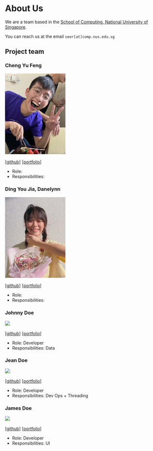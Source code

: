 # About Us

We are a team based in the [School of Computing, National University of Singapore](http://www.comp.nus.edu.sg).

You can reach us at the email `seer[at]comp.nus.edu.sg`

## Project team

### Cheng Yu Feng

<img src="images/chengyufeng.png" width="200px">

[[github](https://github.com/YuFeng0930)]
[[portfolio](team/johndoe.md)]

* Role: 
* Responsibilities:

### Ding You Jia, Danelynn

<img src="images/youjia.png" width="200px">

[[github](http://github.com/icelenaugust)]
[[portfolio](team/johndoe.md)]

* Role: 
* Responsibilities: 

### Johnny Doe

<img src="images/johndoe.png" width="200px">

[[github](http://github.com/johndoe)] [[portfolio](team/johndoe.md)]

* Role: Developer
* Responsibilities: Data

### Jean Doe

<img src="images/johndoe.png" width="200px">

[[github](http://github.com/johndoe)]
[[portfolio](team/johndoe.md)]

* Role: Developer
* Responsibilities: Dev Ops + Threading

### James Doe

<img src="images/johndoe.png" width="200px">

[[github](http://github.com/johndoe)]
[[portfolio](team/johndoe.md)]

* Role: Developer
* Responsibilities: UI
